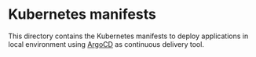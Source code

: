 # Kubernetes manifests

This directory contains the Kubernetes manifests to deploy applications in local environment using [ArgoCD](https://argoproj.github.io/argo-cd/) as continuous delivery tool.
